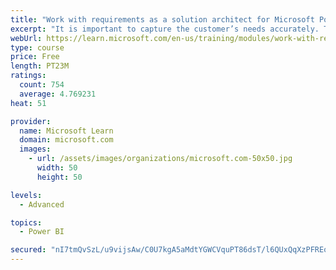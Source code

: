```yaml
---
title: "Work with requirements as a solution architect for Microsoft Power Platform and Dynamics 365"
excerpt: "It is important to capture the customer’s needs accurately. This module explains how to capture requirements and identify functional and non-functional items."
webUrl: https://learn.microsoft.com/en-us/training/modules/work-with-requirements/
type: course
price: Free
length: PT23M
ratings:
  count: 754
  average: 4.769231
heat: 51

provider:
  name: Microsoft Learn
  domain: microsoft.com
  images:
    - url: /assets/images/organizations/microsoft.com-50x50.jpg
      width: 50
      height: 50

levels:
  - Advanced

topics:
  - Power BI

secured: "nI7tmQvSzL/u9vijsAw/C0U7kgA5aMdtYGWCVquPT86dsT/l6QUxQqXzPFREoXRhps3kRzfaE5SdufL0qEctK4aZZrI+EGgItxItH8n25Z9aGKUNY2UDceVFDURhv0TqhaR1CktB8YMWBw3Zy4NRLZaeDc3tbvRlnbH9S6INfJX7jIiLh22yak/RGOwClMZfZX4gr5CbXhdx4enJ3LYGkTBGSn9EMEr3b8MwSTsmX7B0vMwNdlvvsdbZOAjedWEApnITXBDxdol94ZvCWcgiUUbg+DWVtb0qi4QhEf4x2VBYuWzMTog9hoi2FOLHACx86uL7IO4vR5hadygOXQG6ZUKJ6XdEwVM/2mepmClEHCihpxsTw2LLSNA08SeBczyVZiDKxNhHVIyWpL1kO55uEg9FXvO3eYuBrhCAO0D5azs=;Tm3v4Y7AnYBYVTWRVPbzoA=="
---
```


